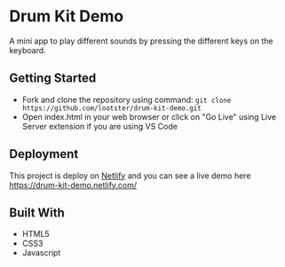 # Drum Kit Demo
A mini app to play different sounds by pressing the different keys on the keyboard.

## Getting Started
* Fork and clone the repository using command:
```git clone https://github.com/lootster/drum-kit-demo.git```
* Open index.html in your web browser or click on "Go Live" using Live Server extension if you are using VS Code

## Deployment 
This project is deploy on [Netlify](https://www.netlify.com/) and you can see a live demo here https://drum-kit-demo.netlify.com/

## Built With
* HTML5
* CSS3
* Javascript
